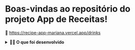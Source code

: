 # Boas-vindas ao repositório do projeto App de Receitas!

:paperclip: https://recipe-app-mariana.vercel.app/drinks

<details>
  <summary><strong>👨‍💻 O que foi desenvolvido</strong></summary><br />

  Um app de receitas, utilizando o que há de mais moderno dentro do ecossistema React: Hooks e Context API!

  Nele é possível: ver, buscar, filtrar, favoritar e acompanhar o progresso de preparação de receitas de comidas e bebidas!

  ⚠️ A base de dados são 2 APIs distintas, uma para comidas e outra para bebidas.

  O layout tem como foco dispositivos móveis, dessa forma todos os protótipos vão estar desenvolvidos em telas menores.
</details>

